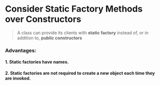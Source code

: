# Consider Static Factory Methods over Constructors

> A class can provide its clients with **static factory** instead of, or in addition to, **public constructors**

### Advantages:

#### 1. Static factories have names.

#### 2. Static factories are not required to create a new object each time they are invoked.

